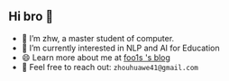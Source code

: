 ## Hi bro 👋
- :moyai: I’m zhw, a master student of computer.
- 🌱 I’m currently interested in NLP and AI for Education
- 😄 Learn more about me at [foo1s 's blog](https://nnnyt.github.io)
- :email: Feel free to reach out: `zhouhuawe41@gmail.com`

